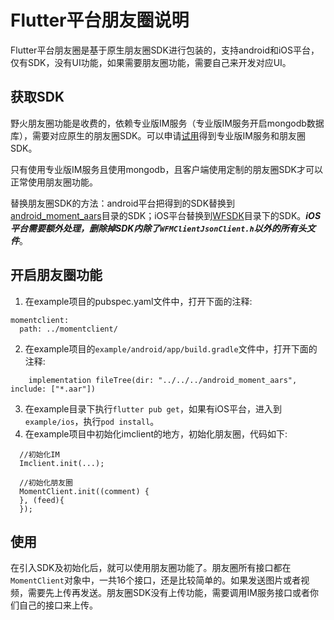 # Flutter平台朋友圈说明
Flutter平台朋友圈是基于原生朋友圈SDK进行包装的，支持android和iOS平台，仅有SDK，没有UI功能，如果需要朋友圈功能，需要自己来开发对应UI。

## 获取SDK
野火朋友圈功能是收费的，依赖专业版IM服务（专业版IM服务开启mongodb数据库），需要对应原生的朋友圈SDK。可以申请[试用](https://docs.wildfirechat.cn/trial/)得到专业版IM服务和朋友圈SDK。

只有使用专业版IM服务且使用mongodb，且客户端使用定制的朋友圈SDK才可以正常使用朋友圈功能。

替换朋友圈SDK的方法：android平台把得到的SDK替换到[android_moment_aars](../android_moment_aars)目录的SDK；iOS平台替换到[WFSDK](ios/WFSDK)目录下的SDK。***iOS平台需要额外处理，删除掉SDK内除了```WFMClientJsonClient.h```以外的所有头文件***。

## 开启朋友圈功能
1. 在example项目的pubspec.yaml文件中，打开下面的注释:
```
momentclient:
  path: ../momentclient/
```
2. 在example项目的```example/android/app/build.gradle```文件中，打开下面的注释:
```
    implementation fileTree(dir: "../../../android_moment_aars", include: ["*.aar"])
```
3. 在example目录下执行```flutter pub get```，如果有iOS平台，进入到```example/ios```，执行```pod install```。
4. 在example项目中初始化imclient的地方，初始化朋友圈，代码如下:
```
  //初始化IM
  Imclient.init(...);

  //初始化朋友圈
  MomentClient.init((comment) {    
  }, (feed){    
  });
```

## 使用
在引入SDK及初始化后，就可以使用朋友圈功能了。朋友圈所有接口都在```MomentClient```对象中，一共16个接口，还是比较简单的。如果发送图片或者视频，需要先上传再发送。朋友圈SDK没有上传功能，需要调用IM服务接口或者你们自己的接口来上传。
